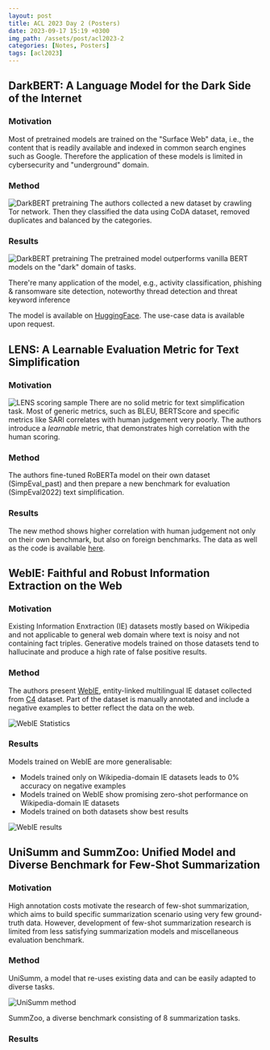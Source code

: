 ```yaml
---
layout: post
title: ACL 2023 Day 2 (Posters)
date: 2023-09-17 15:19 +0300
img_path: /assets/post/acl2023-2
categories: [Notes, Posters]
tags: [acl2023]
---
```


## DarkBERT: A Language Model for the Dark Side of the Internet

### Motivation
Most of pretrained models are trained on the "Surface Web" data, i.e., the content that is readily available and indexed in common search engines such as Google.
Therefore the application of these models is limited in cybersecurity and "underground" domain.

### Method
![DarkBERT pretraining](darkbert-workflow.png)
The authors collected a new dataset by crawling Tor network. Then they classified the data using CoDA dataset, removed duplicates and balanced by the categories.

### Results
![DarkBERT pretraining](darkbert-results.png)
The pretrained model outperforms vanilla BERT models on the "dark" domain of tasks. 

There're many application of the model, e.g., activity classification, phishing & ransomware site detection, noteworthy thread detection and threat keyword inference

The model is available on [HuggingFace](https://huggingface.co/s2w-ai/DarkBERT). The use-case data is available upon request.


## LENS: A Learnable Evaluation Metric for Text Simplification
### Motivation
![LENS scoring sample](lens-sample.png)
There are no solid metric for text simplification task. Most of generic metrics, such as BLEU, BERTScore and specific metrics like SARI correlates with human judgement very poorly.
The authors introduce a *learnable* metric, that demonstrates high correlation with the human scoring. 

### Method
The authors fine-tuned RoBERTa model on their own dataset (SimpEval_past) and then prepare a new benchmark for evaluation (SimpEval2022) text simplification.

### Results
The new method shows higher correlation with human judgement not only on their own benchmark, but also on foreign benchmarks.
The data as well as the code is available [here](https://github.com/Yao-Dou/LENS).


## WebIE: Faithful and Robust Information Extraction on the Web
### Motivation
Existing Information Enxtraction (IE) datasets mostly based on Wikipedia and not applicable to general web domain where text is noisy and not containing fact triples.
Generative models trained on those datasets tend to hallucinate and produce a high rate of false positive results.

### Method
The authors present [WebIE](https://github.com/amazon-science/WebIE), entity-linked multilingual IE dataset collected from [C4](https://huggingface.co/datasets/c4) dataset.
Part of the dataset is manually annotated and include a negative examples to better reflect the data on the web.

![WebIE Statistics](webie-statistics.png)

### Results
Models trained on WebIE are more generalisable:
* Models trained only on Wikipedia-domain IE datasets leads to 0% accuracy on negative examples
* Models trained on WebIE show promising zero-shot performance on Wikipedia-domain IE datasets
* Models trained on both datasets show best results

![WebIE results](webie-results.png)

## UniSumm and SummZoo: Unified Model and Diverse Benchmark for Few-Shot Summarization
### Motivation
High annotation costs motivate the research of few-shot summarization, which aims to build specific summarization scenario using very few ground-truth data.
However, development of few-shot summarization research is limited from less satisfying summarization models and miscellaneous evaluation benchmark.

### Method
UniSumm, a model that re-uses existing data and can be easily adapted to diverse tasks.


![UniSumm method](unisumm-method.png)

SummZoo, a diverse benchmark consisting of 8 summarization tasks.


### Results
